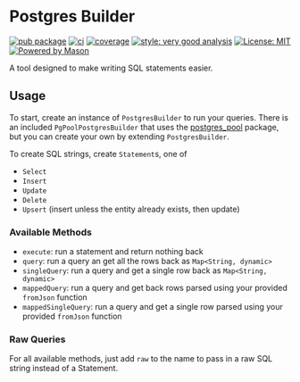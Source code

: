 # Postgres Builder

[![pub package](https://img.shields.io/pub/v/postgres_builder.svg)](https://pub.dev/packages/postgres_builder)
[![ci][ci_badge]][ci_link]
[![coverage][coverage_badge]][ci_link]
[![style: very good analysis][very_good_analysis_badge]][very_good_analysis_link]
[![License: MIT][license_badge]][license_link]
[![Powered by Mason](https://img.shields.io/endpoint?url=https%3A%2F%2Ftinyurl.com%2Fmason-badge)](https://github.com/felangel/mason)

A tool designed to make writing SQL statements easier.

## Usage

To start, create an instance of `PostgresBuilder` to run your queries. There is an included `PgPoolPostgresBuilder` that uses the [postgres_pool](https://pub.dev/packages/postgres_pool) package, but you can create your own by extending `PostgresBuilder`.

To create SQL strings, create `Statement`s, one of

- `Select`
- `Insert`
- `Update`
- `Delete`
- `Upsert` (insert unless the entity already exists, then update)

### Available Methods

- `execute`: run a statement and return nothing back
- `query`: run a query an get all the rows back as `Map<String, dynamic>`
- `singleQuery`: run a query and get a single row back as `Map<String, dynamic>`
- `mappedQuery`: run a query and get back rows parsed using your provided `fromJson` function
- `mappedSingleQuery`: run a query and get a single row parsed using your provided `fromJson` function

### Raw Queries

For all available methods, just add `raw` to the name to pass in a raw SQL string instead of a Statement.

[license_badge]: https://img.shields.io/badge/license-MIT-blue.svg
[license_link]: https://opensource.org/licenses/MIT
[mason_link]: https://github.com/felangel/mason
[very_good_analysis_badge]: https://img.shields.io/badge/style-very_good_analysis-B22C89.svg
[very_good_analysis_link]: https://pub.dev/packages/very_good_analysis
[very_good_coverage_link]: https://github.com/marketplace/actions/very-good-coverage
[very_good_workflows_link]: https://github.com/VeryGoodOpenSource/very_good_workflows
[ci_badge]: https://github.com/Morel-Tech/dart_postgres_builder/actions/workflows/postgres_builder_verify_and_test.yaml/badge.svg?branch=main
[ci_link]: https://github.com/Morel-Tech/dart_postgres_builder/actions/workflows/postgres_builder_verify_and_test.yaml
[coverage_badge]: https://raw.githubusercontent.com/VeryGoodOpenSource/dart_frog/main/packages/dart_frog/coverage_badge.svg
